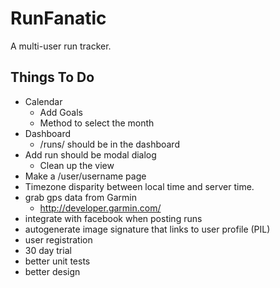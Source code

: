 RunFanatic
===========

A multi-user run tracker.

Things To Do
-------------
* Calendar
    * Add Goals
    * Method to select the month
* Dashboard
    * /runs/ should be in the dashboard
* Add run should be modal dialog
    * Clean up the view
* Make a /user/username page
* Timezone disparity between local time and server time.
* grab gps data from Garmin
    * http://developer.garmin.com/
* integrate with facebook when posting runs
* autogenerate image signature that links to user profile (PIL)
* user registration
* 30 day trial
* better unit tests
* better design
